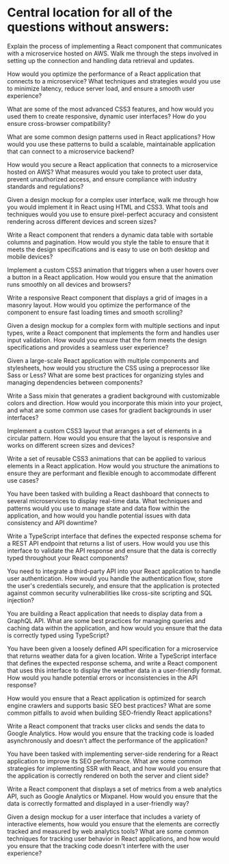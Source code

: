 # Central location for all of the questions without answers:

Explain the process of implementing a React component that communicates with a microservice hosted on AWS. Walk me through the steps involved in setting up the connection and handling data retrieval and updates.

How would you optimize the performance of a React application that connects to a microservice? What techniques and strategies would you use to minimize latency, reduce server load, and ensure a smooth user experience?

What are some of the most advanced CSS3 features, and how would you used them to create responsive, dynamic user interfaces? How do you ensure cross-browser compatibility?

What are some common design patterns used in React applications? How would you use these patterns to build a scalable, maintainable application that can connect to a microservice backend?

How would you secure a React application that connects to a microservice hosted on AWS? What measures would you take to protect user data, prevent unauthorized access, and ensure compliance with industry standards and regulations?

Given a design mockup for a complex user interface, walk me through how you would implement it in React using HTML and CSS3. What tools and techniques would you use to ensure pixel-perfect accuracy and consistent rendering across different devices and screen sizes?

Write a React component that renders a dynamic data table with sortable columns and pagination. How would you style the table to ensure that it meets the design specifications and is easy to use on both desktop and mobile devices?

Implement a custom CSS3 animation that triggers when a user hovers over a button in a React application. How would you ensure that the animation runs smoothly on all devices and browsers?

Write a responsive React component that displays a grid of images in a masonry layout. How would you optimize the performance of the component to ensure fast loading times and smooth scrolling?

Given a design mockup for a complex form with multiple sections and input types, write a React component that implements the form and handles user input validation. How would you ensure that the form meets the design specifications and provides a seamless user experience?

Given a large-scale React application with multiple components and stylesheets, how would you structure the CSS using a preprocessor like Sass or Less? What are some best practices for organizing styles and managing dependencies between components?

Write a Sass mixin that generates a gradient background with customizable colors and direction. How would you incorporate this mixin into your project, and what are some common use cases for gradient backgrounds in user interfaces?

Implement a custom CSS3 layout that arranges a set of elements in a circular pattern. How would you ensure that the layout is responsive and works on different screen sizes and devices?

Write a set of reusable CSS3 animations that can be applied to various elements in a React application. How would you structure the animations to ensure they are performant and flexible enough to accommodate different use cases?

You have been tasked with building a React dashboard that connects to several microservices to display real-time data. What techniques and patterns would you use to manage state and data flow within the application, and how would you handle potential issues with data consistency and API downtime?

Write a TypeScript interface that defines the expected response schema for a REST API endpoint that returns a list of users. How would you use this interface to validate the API response and ensure that the data is correctly typed throughout your React components?

You need to integrate a third-party API into your React application to handle user authentication. How would you handle the authentication flow, store the user's credentials securely, and ensure that the application is protected against common security vulnerabilities like cross-site scripting and SQL injection?

You are building a React application that needs to display data from a GraphQL API. What are some best practices for managing queries and caching data within the application, and how would you ensure that the data is correctly typed using TypeScript?

You have been given a loosely defined API specification for a microservice that returns weather data for a given location. Write a TypeScript interface that defines the expected response schema, and write a React component that uses this interface to display the weather data in a user-friendly format. How would you handle potential errors or inconsistencies in the API response?

How would you ensure that a React application is optimized for search engine crawlers and supports basic SEO best practices? What are some common pitfalls to avoid when building SEO-friendly React applications?

Write a React component that tracks user clicks and sends the data to Google Analytics. How would you ensure that the tracking code is loaded asynchronously and doesn't affect the performance of the application?

You have been tasked with implementing server-side rendering for a React application to improve its SEO performance. What are some common strategies for implementing SSR with React, and how would you ensure that the application is correctly rendered on both the server and client side?

Write a React component that displays a set of metrics from a web analytics API, such as Google Analytics or Mixpanel. How would you ensure that the data is correctly formatted and displayed in a user-friendly way?

Given a design mockup for a user interface that includes a variety of interactive elements, how would you ensure that the elements are correctly tracked and measured by web analytics tools? What are some common techniques for tracking user behavior in React applications, and how would you ensure that the tracking code doesn't interfere with the user experience?